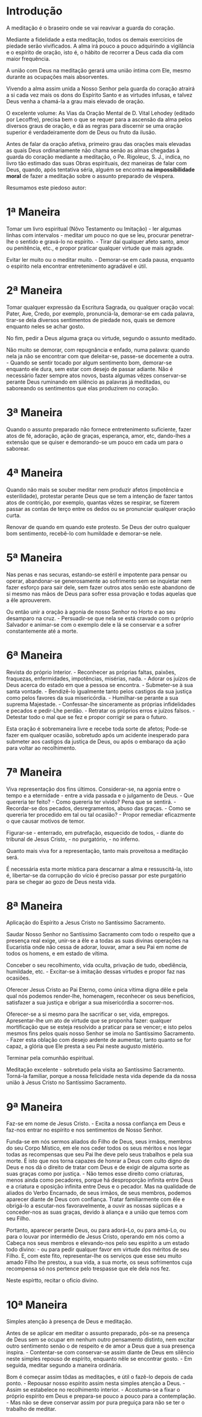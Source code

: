 # Introdução

A meditação é o braseiro onde se vai reavivar a guarda do coração.

Mediante a fidelidade a esta meditação, todos os demais exercícios de piedade serão vivificados. A alma irá pouco a pouco adquirindo a vigilância e o espírito de oração, isto é, o hábito de recorrer a Deus cada dia com maior frequência.

A união com Deus na meditação gerará uma união íntima com Ele, mesmo durante as ocupações mais absorventes.

Vivendo a alma assim unida a Nosso Senhor pela guarda do coração atrairá a si cada vez mais os dons do Espírito Santo e as virtudes infusas, e talvez Deus venha a chamá-la a grau mais elevado de oração.

O excelente volume: As Vias da Oração Mental de D. Vital Lehodey (editado por Lecoffre), precisa bem o que se requer para a ascensão da alma pelos diversos graus de oração, e dá as regras para discernir se uma oração superior é verdadeiramente dom de Deus ou fruto da ilusão.

Antes de falar da oração afetiva, primeiro grau das orações mais elevadas as quais Deus ordinariamente não chama senão as almas chegadas à guarda do coração mediante a meditação, o Pe. Rigoleuc, S. J., indica, no livro tão estimado das suas Obras espirituais, dez maneiras de falar com Deus, quando, após tentativa séria, alguém se encontra **na impossibilidade moral** de fazer a meditação sobre o assunto preparado de véspera.

Resumamos este piedoso autor:

# 1ª Maneira

Tomar um livro espiritual (Nôvo Testamento ou Imitação) - ler algumas linhas com intervalos - meditar um pouco no que se leu, procurar penetrar-lhe o sentido e gravá-lo no espírito. - Tirar daí qualquer afeto santo, amor ou penitência, etc., e propor praticar qualquer virtude que mais agrade.

Evitar ler muito ou o meditar muito. - Demorar-se em cada pausa, enquanto o espírito nela encontrar entretenimento agradável e útil.

# 2ª Maneira

Tomar qualquer expressão da Escritura Sagrada, ou qualquer oração vocal: Pater, Ave, Credo, por exemplo, pronunciá-la, demorar-se em cada palavra, tirar-se dela diversos sentimentos de piedade nos, quais se demore enquanto neles se achar gosto.

No fim, pedir a Deus alguma graça ou virtude, segundo o assunto meditado.

Não muito se demorar, com repugnância e enfado, numa palavra: quando nela ja não se encontrar com que deleitar-se, passe-se docemente a outra. - Quando se sentir tocado por algum sentimento bom, demorar-se enquanto ele dura, sem estar com desejo de passar adiante. Não é necessário fazer sempre atos novos, basta algumas vêzes conservar-se perante Deus ruminando em silêncio as palavras já meditadas, ou saboreando os sentimentos que elas produzirem no coração.

# 3ª Maneira

Quando o assunto preparado não fornece entretenimento suficiente, fazer atos de fé, adoração, ação de graças, esperança, amor, etc, dando-lhes a extensão que se quiser e demorando-se um pouco em cada um para o saborear.

# 4ª Maneira

Quando não mais se souber meditar nem produzir afetos (impotência e esterilidade), protestar perante Deus que se tem a intenção de fazer tantos atos de contrição, por exemplo, quantas vêzes se respirar, se fizerem passar as contas de terço entre os dedos ou se pronunciar qualquer oração curta.

Renovar de quando em quando este protesto. Se Deus der outro qualquer bom sentimento, recebê-lo com humildade e demorar-se nele.

# 5ª Maneira

Nas penas e nas securas, estando-se estéril e impotente para pensar ou operar, abandonar-se generosamente ao sofrimento sem se inquietar nem fazer esforço para sair dele, sem fazer outros atos senão este abandono de si mesmo nas mãos de Deus para sofrer essa provação e todas aquelas que a êle aprouverem.

Ou então unir a oração à agonia de nosso Senhor no Horto e ao seu desamparo na cruz. - Persuadir-se que nela se está cravado com o próprio Salvador e animar-se com o exemplo dele e lá se conservar e a sofrer constantemente até a morte.

# 6ª Maneira

Revista do próprio Interior. - Reconhecer as próprias faltas, paixões, fraquezas, enfermidades, impotências, misérias, nada. - Adorar os juízos de Deus acerca do estado em que a pessoa se encontra. - Submeter-se à sua santa vontade. - Bendizê-lo igualmente tanto pelos castigos da sua justiça como pelos favores da sua misericórdia. - Humilhar-se perante a sua suprema Majestade. - Confessar-lhe sinceramente as próprias infidelidades e pecados e pedir-Lhe perdão. - Retratar os próprios erros e juízos falsos. - Detestar todo o mal que se fez e propor corrigir se para o futuro.

Esta oração é sobremaneira livre e recebe toda sorte de afetos; Pode-se fazer em qualquer ocasião, sobretudo após um acidente inesperado para submeter aos castigos da justiça de Deus, ou após o embaraço da ação para voltar ao recolhimento.

# 7ª Maneira

Viva representação dos fins últimos. Considerar-se, na agonia entre o tempo e a eternidade - entre a vida passada e o julgamento
de Deus. - Que quereria ter feito? - Como quereria ter vivido? Pena que se sentirá. - Recordar-se dos pecados, desregramentos, abuso das graças. - Como se quereria ter procedido em tal ou tal ocasião? - Propor remediar eficazmente o que causar motivos de temor.

Figurar-se - enterrado, em putrefação, esquecido de todos, - diante do tribunal de Jesus Cristo, - no purgatório, - no inferno.

Quanto mais viva for a representação, tanto mais proveitosa a meditação será.

É necessária esta morte mística para descarnar a alma e ressuscitá-la, isto é, libertar-se da corrupção do vício é preciso passar por este
purgatório para se chegar ao gozo de Deus nesta vida.

# 8ª Maneira

Aplicação do Espírito a Jesus Cristo no Santíssimo Sacramento.

Saudar Nosso Senhor no Santíssimo Sacramento com todo o respeito que a presença real exige, unir-se a êle e a todas as suas divinas operações na Eucaristia onde não cessa de adorar, louvar, amar a seu Pai em nome de todos os homens, e em estado de vítima.

Conceber o seu recolhimento, vida oculta, privação de tudo, obediência, humildade, etc. - Excitar-se à imitação dessas virtudes e propor faz nas ocasiões.

Oferecer Jesus Cristo ao Pai Eterno, como única vítima digna dêle e pela qual nós podemos render-lhe, homenagem, reconhecer os seus benefícios, satisfazer a sua justiça e obrigar a sua misericórdia a socorrer-nos.

Oferecer-se a si mesmo para lhe sacrificar o ser, vida, empregos. Apresentar-lhe um ato de virtude que se proponha fazer: qualquer mortificação que se esteja resolvido a praticar para se vencer; e isto pelos mesmos fins pelos quais nosso Senhor se imola no Santíssimo Sacramento. - Fazer esta oblação com desejo ardente de aumentar, tanto quanto se for capaz, a glória que Ele presta a seu Pai neste augusto mistério.

Terminar pela comunhão espiritual.

Meditação excelente - sobretudo pela visita ao Santíssimo Sacramento. Torná-la familiar, porque a nossa felicidade nesta vida depende da da nossa união à Jesus Cristo no Santíssimo Sacramento.

# 9ª Maneira

Faz-se em nome de Jesus Cristo. - Excita a nossa confiança em Deus e faz-nos entrar no espírito e nos sentimentos de Nosso Senhor.

Funda-se em nós sermos aliados do Filho de Deus, seus irmãos, membros do seu Corpo Místico, em ele nos ceder todos os seus méritos e nos legar todas as recompensas que seu Pai lhe deve pelo seus trabalhos e pela sua morte. É isto que nos torna capazes de honrar a Deus com culto digno de Deus e nos dá o direito de tratar com Deus e de exigir de alguma sorte as suas graças como por justiça. - Não temos esse direito como criaturas, menos ainda como pecadores, porque há desproporção infinita entre Deus e a criatura e oposição infinita entre Deus e o pecador. Mas na qualidade de aliados do Verbo Encarnado, de seus irmãos, de seus membros, podemos aparecer diante de Deus com confiança. Tratar familiarmente com êle e obrigá-lo a escutar-nos favoravelmente, a ouvir as nossas súplicas e a conceder-nos as suas graças, devido à aliança e a união que temos com seu Filho.

Portanto, aparecer perante Deus, ou para adorá-Lo, ou para amá-Lo, ou para o louvar por intermédio de Jesus Cristo, operando em nós como a Cabeça nos seus membros e elevando-nos pelo seu espírito a um estado todo divino: - ou para pedir qualquer favor em virtude dos méritos de seu Filho. E, com este fito, representar-lhe os serviços que esse seu muito amado Filho lhe prestou, a sua vida, a sua morte, os seus sofrimentos cuja recompensa só nos pertence pelo trespasse que ele dela nos fez.

Neste espírtto, recitar o oficio divino.

# 10ª Maneira

Simples atenção à presença de Deus e meditação.

Antes de se aplicar em meditar o assunto preparado, pôs-se na presença de Deus sem se ocupar em nenhum outro pensamento distinto, nem excitar outro sentimento senão o de respeito e de amor a Deus que a sua presença inspira. - Contentar-se com conservar-se assim diante de Deus em silêncio neste simples repouso de espírito, enquanto nêle se encontrar gosto. - Em seguida, meditar segundo a maneira ordinária.

Bom é começar assim tôdas as meditações, e útil o fazê-lo depois de cada ponto. - Repousar nosso espírito assim nesta simples atenção a Deus. - Assim se estabelece no recolhimento interior. - Acostuma-se a fixar o próprio espírito em Deus e prepara-se pouco a pouco para a contemplação. - Mas não se deve conservar assim por pura preguiça para não se ter o trabalho de meditar.
